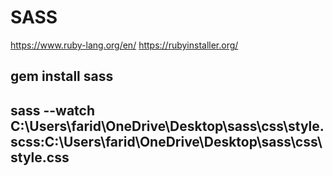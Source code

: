 # SASS

https://www.ruby-lang.org/en/ 
https://rubyinstaller.org/

## gem install sass

## sass --watch C:\Users\farid\OneDrive\Desktop\sass\css\style.scss:C:\Users\farid\OneDrive\Desktop\sass\css\style.css

